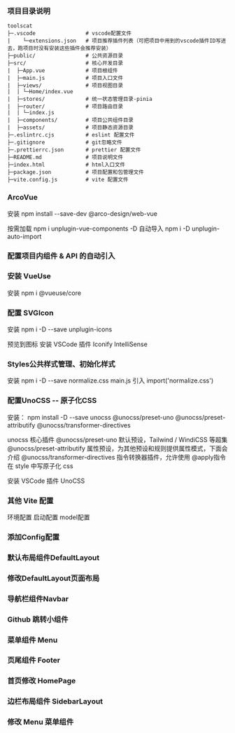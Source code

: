 ### 项目目录说明
```
toolscat
├─.vscode                # vscode配置文件
|    └─extensions.json   # 项目推荐插件列表（可把项目中用到的vscode插件ID写进去，跑项目时没有安装这些插件会推荐安装）
├─public/                # 公共资源目录
├─src/                   # 核心开发目录
|  ├─App.vue             # 项目根组件
|  ├─main.js             # 项目入口文件
|  ├─views/              # 项目视图目录
|  | └─Home/index.vue
|  ├─stores/             # 统一状态管理目录-pinia
|  ├─router/             # 项目路由目录
|  | └─index.js
|  ├─components/         # 项目公共组件目录
|  ├─assets/             # 项目静态资源目录
├─.eslintrc.cjs          # eslint 配置文件
├─.gitignore             # git忽略文件
├─.prettierrc.json       # prettier 配置文件
├─README.md              # 项目说明文件
├─index.html             # html入口文件
├─package.json           # 项目配置和包管理文件
├─vite.config.js         # vite 配置文件
```

### ArcoVue
安装
npm install --save-dev @arco-design/web-vue

按需加载
npm i unplugin-vue-components -D
自动导入
npm i -D unplugin-auto-import

### 配置项目内组件 & API 的自动引入

### 安装 VueUse
安装 npm i @vueuse/core

### 配置 SVGIcon
安装 npm i -D --save unplugin-icons

预览到图标
安装 VSCode 插件 Iconify IntelliSense

### Styles公共样式管理、初始化样式
安装 npm i -D --save  normalize.css
main.js 引入 import('normalize.css') 

### 配置UnoCSS -- 原子化CSS
安装： npm install -D --save unocss @unocss/preset-uno @unocss/preset-attributify @unocss/transformer-directives

unocss 核心插件
@unocss/preset-uno 默认预设，Tailwind / WindiCSS 等超集
@unocss/preset-attributify 属性预设，为其他预设和规则提供属性模式，下面会介绍
@unocss/transformer-directives  指令转换器插件，允许使用 @apply指令在 style 中写原子化 css

安装 VSCode 插件 UnoCSS

### 其他 Vite 配置
环境配置
启动配置
model配置

### 添加Config配置

### 默认布局组件DefaultLayout

### 修改DefaultLayout页面布局

### 导航栏组件Navbar

### Github 跳转小组件

### 菜单组件 Menu

### 页尾组件 Footer

### 首页修改 HomePage

### 边栏布局组件 SidebarLayout

### 修改 Menu 菜单组件

